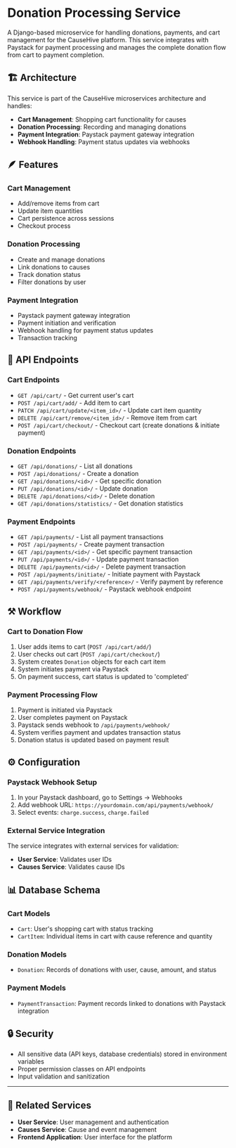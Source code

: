 # Donation Processing Service

A Django-based microservice for handling donations, payments, and cart management for the CauseHive platform. This service integrates with Paystack for payment processing and manages the complete donation flow from cart to payment completion.

## 🏗️ Architecture

This service is part of the CauseHive microservices architecture and handles:
- **Cart Management**: Shopping cart functionality for causes
- **Donation Processing**: Recording and managing donations
- **Payment Integration**: Paystack payment gateway integration
- **Webhook Handling**: Payment status updates via webhooks

## 🪶 Features

### Cart Management
- Add/remove items from cart
- Update item quantities
- Cart persistence across sessions
- Checkout process

### Donation Processing
- Create and manage donations
- Link donations to causes
- Track donation status
- Filter donations by user

### Payment Integration
- Paystack payment gateway integration
- Payment initiation and verification
- Webhook handling for payment status updates
- Transaction tracking

## 🔗 API Endpoints

### Cart Endpoints
- `GET /api/cart/` - Get current user's cart
- `POST /api/cart/add/` - Add item to cart
- `PATCH /api/cart/update/<item_id>/` - Update cart item quantity
- `DELETE /api/cart/remove/<item_id>/` - Remove item from cart
- `POST /api/cart/checkout/` - Checkout cart (create donations & initiate payment)

### Donation Endpoints
- `GET /api/donations/` - List all donations
- `POST /api/donations/` - Create a donation
- `GET /api/donations/<id>/` - Get specific donation
- `PUT /api/donations/<id>/` - Update donation
- `DELETE /api/donations/<id>/` - Delete donation
- `GET /api/donations/statistics/` - Get donation statistics

### Payment Endpoints
- `GET /api/payments/` - List all payment transactions
- `POST /api/payments/` - Create payment transaction
- `GET /api/payments/<id>/` - Get specific payment transaction
- `PUT /api/payments/<id>/` - Update payment transaction
- `DELETE /api/payments/<id>/` - Delete payment transaction
- `POST /api/payments/initiate/` - Initiate payment with Paystack
- `GET /api/payments/verify/<reference>/` - Verify payment by reference
- `POST /api/payments/webhook/` - Paystack webhook endpoint

## ⚒️ Workflow

### Cart to Donation Flow
1. User adds items to cart (`POST /api/cart/add/`)
2. User checks out cart (`POST /api/cart/checkout/`)
3. System creates `Donation` objects for each cart item
4. System initiates payment via Paystack
5. On payment success, cart status is updated to 'completed'

### Payment Processing Flow
1. Payment is initiated via Paystack
2. User completes payment on Paystack
3. Paystack sends webhook to `/api/payments/webhook/`
4. System verifies payment and updates transaction status
5. Donation status is updated based on payment result

## ⚙️ Configuration

### Paystack Webhook Setup
1. In your Paystack dashboard, go to Settings → Webhooks
2. Add webhook URL: `https://yourdomain.com/api/payments/webhook/`
3. Select events: `charge.success`, `charge.failed`

### External Service Integration
The service integrates with external services for validation:
- **User Service**: Validates user IDs
- **Causes Service**: Validates cause IDs

## 📊 Database Schema

### Cart Models
- `Cart`: User's shopping cart with status tracking
- `CartItem`: Individual items in cart with cause reference and quantity

### Donation Models
- `Donation`: Records of donations with user, cause, amount, and status

### Payment Models
- `PaymentTransaction`: Payment records linked to donations with Paystack integration

## 🔒 Security

- All sensitive data (API keys, database credentials) stored in environment variables
- Proper permission classes on API endpoints
- Input validation and sanitization

---

## 🧩 Related Services

- **User Service**: User management and authentication
- **Causes Service**: Cause and event management
- **Frontend Application**: User interface for the platform